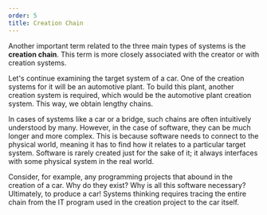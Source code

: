 ```yaml
---
order: 5
title: Creation Chain
---
```


Another important term related to the three main types of systems is the **creation chain**. This term is more closely associated with the creator or with creation systems.

Let's continue examining the target system of a car. One of the creation systems for it will be an automotive plant. To build this plant, another creation system is required, which would be the automotive plant creation system. This way, we obtain lengthy chains.

In cases of systems like a car or a bridge, such chains are often intuitively understood by many. However, in the case of software, they can be much longer and more complex. This is because software needs to connect to the physical world, meaning it has to find how it relates to a particular target system. Software is rarely created just for the sake of it; it always interfaces with some physical system in the real world.

Consider, for example, any programming projects that abound in the creation of a car. Why do they exist? Why is all this software necessary? Ultimately, to produce a car! Systems thinking requires tracing the entire chain from the IT program used in the creation project to the car itself.